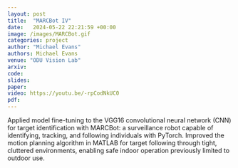```yaml
---
layout: post
title:  "MARCBot IV"
date:   2024-05-22 22:21:59 +00:00
image: /images/MARCBot.gif
categories: project
author: "Michael Evans"
authors: Michael Evans
venue: "ODU Vision Lab"
arxiv:
code:
slides:
paper:
video: https://youtu.be/-rpCodNkUC0
pdf:
---
```

Applied model fine-tuning to the VGG16 convolutional neural network (CNN) for target identification with MARCBot: a surveillance robot capable of identifying, tracking, and following individuals with PyTorch. Improved the motion planning algorithm in MATLAB for target following through tight, cluttered environments, enabling safe indoor operation previously limited to outdoor use.
